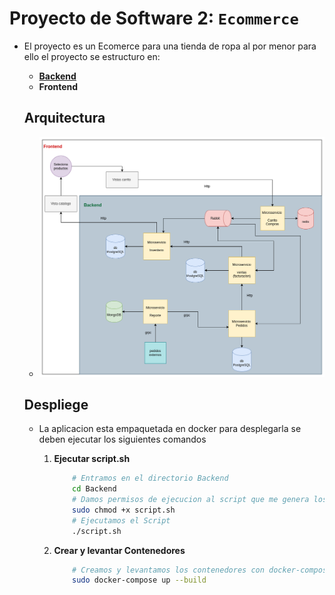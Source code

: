 # Proyecto de Software 2: `Ecommerce`

* El proyecto es un Ecomerce para una tienda de ropa al por menor para ello el proyecto se estructuro en:

    * [**Backend**](/Backend/)
    * **Frontend**

    ## Arquitectura

    * ![Diagrama Arquitectura](/Diagramas/UML/Arquitectura/Arquitectura.png)


    ## Despliege
    
    * La aplicacion esta empaquetada en docker para desplegarla se deben ejecutar los siguientes comandos

        1. **Ejecutar script.sh**

            ```bash
                # Entramos en el directorio Backend
                cd Backend
                # Damos permisos de ejecucion al script que me genera los jar de los microservicios
                sudo chmod +x script.sh
                # Ejecutamos el Script
                ./script.sh
            ```
        2. **Crear y levantar Contenedores**

            ```bash
                # Creamos y levantamos los contenedores con docker-compose
                sudo docker-compose up --build
            ```
        